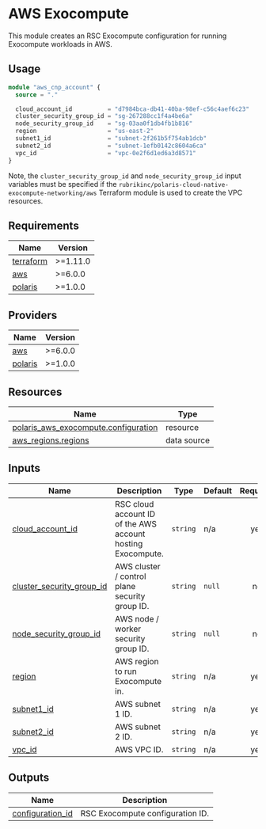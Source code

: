 # AWS Exocompute

This module creates an RSC Exocompute configuration for running Exocompute workloads in AWS.

## Usage

```terraform
module "aws_cnp_account" {
  source = "."

  cloud_account_id          = "d7984bca-db41-40ba-98ef-c56c4aef6c23"
  cluster_security_group_id = "sg-267288cc1f4a4be6a"
  node_security_group_id    = "sg-03aa0f1db4fb1b816"
  region                    = "us-east-2"
  subnet1_id                = "subnet-2f261b5f754ab1dcb"
  subnet2_id                = "subnet-1efb0142c8604a6ca"
  vpc_id                    = "vpc-0e2f6d1ed6a3d8571"
}
```

Note, the `cluster_security_group_id` and `node_security_group_id` input variables must be specified if the
`rubrikinc/polaris-cloud-native-exocompute-networking/aws` Terraform module is used to create the VPC resources.

<!-- BEGIN_TF_DOCS -->
## Requirements

| Name | Version |
|------|---------|
| <a name="requirement_terraform"></a> [terraform](#requirement\_terraform) | >=1.11.0 |
| <a name="requirement_aws"></a> [aws](#requirement\_aws) | >=6.0.0 |
| <a name="requirement_polaris"></a> [polaris](#requirement\_polaris) | >=1.0.0 |

## Providers

| Name | Version |
|------|---------|
| <a name="provider_aws"></a> [aws](#provider\_aws) | >=6.0.0 |
| <a name="provider_polaris"></a> [polaris](#provider\_polaris) | >=1.0.0 |

## Resources

| Name | Type |
|------|------|
| [polaris_aws_exocompute.configuration](https://registry.terraform.io/providers/rubrikinc/polaris/latest/docs/resources/aws_exocompute) | resource |
| [aws_regions.regions](https://registry.terraform.io/providers/hashicorp/aws/latest/docs/data-sources/regions) | data source |

## Inputs

| Name | Description | Type | Default | Required |
|------|-------------|------|---------|:--------:|
| <a name="input_cloud_account_id"></a> [cloud\_account\_id](#input\_cloud\_account\_id) | RSC cloud account ID of the AWS account hosting Exocompute. | `string` | n/a | yes |
| <a name="input_cluster_security_group_id"></a> [cluster\_security\_group\_id](#input\_cluster\_security\_group\_id) | AWS cluster / control plane security group ID. | `string` | `null` | no |
| <a name="input_node_security_group_id"></a> [node\_security\_group\_id](#input\_node\_security\_group\_id) | AWS node / worker security group ID. | `string` | `null` | no |
| <a name="input_region"></a> [region](#input\_region) | AWS region to run Exocompute in. | `string` | n/a | yes |
| <a name="input_subnet1_id"></a> [subnet1\_id](#input\_subnet1\_id) | AWS subnet 1 ID. | `string` | n/a | yes |
| <a name="input_subnet2_id"></a> [subnet2\_id](#input\_subnet2\_id) | AWS subnet 2 ID. | `string` | n/a | yes |
| <a name="input_vpc_id"></a> [vpc\_id](#input\_vpc\_id) | AWS VPC ID. | `string` | n/a | yes |

## Outputs

| Name | Description |
|------|-------------|
| <a name="output_configuration_id"></a> [configuration\_id](#output\_configuration\_id) | RSC Exocompute configuration ID. |
<!-- END_TF_DOCS -->
